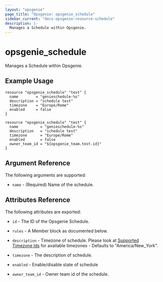 ```yaml
---
layout: "opsgenie"
page_title: "Opsgenie: opsgenie_schedule"
sidebar_current: "docs-opsgenie-resource-schedule"
description: |-
  Manages a Schedule within Opsgenie.
---
```


# opsgenie_schedule

Manages a Schedule within Opsgenie.

## Example Usage
```hcl
resource "opsgenie_schedule" "test" {
  name        = "genieschedule-%s"
  description = "schedule test"
  timezone    = "Europe/Rome"
  enabled     = false
}

resource "opsgenie_schedule" "test" {
  name          = "genieschedule-%s"
  description   = "schedule test"
  timezone      = "Europe/Rome"
  enabled       = false
  owner_team_id = "${opsgenie_team.test.id}"
}
```

## Argument Reference

The following arguments are supported:

* `name` - (Required) Name of the schedule.


## Attributes Reference

The following attributes are exported:

* `id` - The ID of the Opsgenie Schedule.

* `rules` - A Member block as documented below.

* `description` - Timezone of schedule. Please look at [Supported Timezone Ids](https://docs.opsgenie.com/docs/supported-timezone-ids) for available timezones - Defaults to "America/New_York".

* `timezone` - The description of schedule.

* `enabled` - Enable/disable state of schedule

* `owner_team_id` - Owner team id of the schedule.
